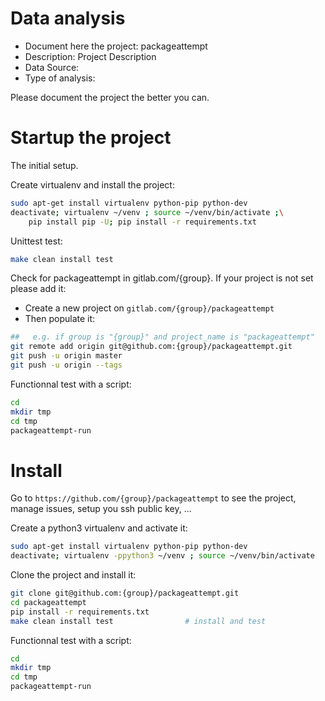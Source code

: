 # Data analysis
- Document here the project: packageattempt
- Description: Project Description
- Data Source:
- Type of analysis:

Please document the project the better you can.

# Startup the project

The initial setup.

Create virtualenv and install the project:
```bash
sudo apt-get install virtualenv python-pip python-dev
deactivate; virtualenv ~/venv ; source ~/venv/bin/activate ;\
    pip install pip -U; pip install -r requirements.txt
```

Unittest test:
```bash
make clean install test
```

Check for packageattempt in gitlab.com/{group}.
If your project is not set please add it:

- Create a new project on `gitlab.com/{group}/packageattempt`
- Then populate it:

```bash
##   e.g. if group is "{group}" and project_name is "packageattempt"
git remote add origin git@github.com:{group}/packageattempt.git
git push -u origin master
git push -u origin --tags
```

Functionnal test with a script:

```bash
cd
mkdir tmp
cd tmp
packageattempt-run
```

# Install

Go to `https://github.com/{group}/packageattempt` to see the project, manage issues,
setup you ssh public key, ...

Create a python3 virtualenv and activate it:

```bash
sudo apt-get install virtualenv python-pip python-dev
deactivate; virtualenv -ppython3 ~/venv ; source ~/venv/bin/activate
```

Clone the project and install it:

```bash
git clone git@github.com:{group}/packageattempt.git
cd packageattempt
pip install -r requirements.txt
make clean install test                # install and test
```
Functionnal test with a script:

```bash
cd
mkdir tmp
cd tmp
packageattempt-run
```
